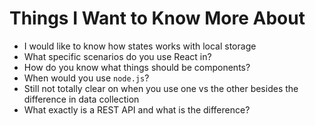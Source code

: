 # Things I Want to Know More About

* I would like to know how states works with local storage
* What specific scenarios do you use React in?
* How do you know what things should be components?
* When would you use `node.js`?
* Still not totally clear on when you use one vs the other besides the difference in data collection
* What exactly is a REST API and what is the difference?
